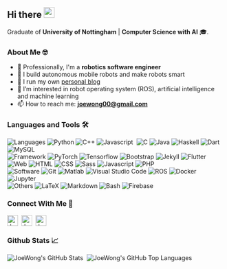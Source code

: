## Hi there <img src="https://media.giphy.com/media/hvRJCLFzcasrR4ia7z/giphy.gif" height="25" width="25" >

Graduate of **University of Nottingham** | **Computer Science with AI** 🎓.

### About Me 🤓

- 💼 Professionally, I'm a **robotics software engineer** 
- 🤖 I build autonomous mobile robots and make robots smart
- 🔭 I run my own [personal blog](https://joewong00.github.io/iwonder/)
- 🌱 I’m interested in robot operating system (ROS), artificial intelligence and machine learning
- 📫 How to reach me: **joewong00@gmail.com**


### Languages and Tools 🛠
![Languages](https://img.shields.io/badge/-Languages:-red?style=plastic)
![Python](https://img.shields.io/badge/-Python-0F2346?style=flat&logo=python&logoColor=3776AB)
![C++](https://img.shields.io/badge/-C++-0F2346?style=flat&logo=cplusplus&logoColor=00599C)
![Javascript](https://img.shields.io/badge/-Javascript-05122A?style=flat&logo=javascript)&nbsp;
![C](https://img.shields.io/badge/-C-0F2346?style=flat&logo=c&logoColor=A8B9CC)
![Java](https://img.shields.io/badge/-Java-0F2346?style=flat&logo=java)
![Haskell](https://img.shields.io/badge/-Haskell-0F2346?style=flat&logo=haskell&logoColor=5D4F85)
![Dart](https://img.shields.io/badge/-Dart-0F2346?style=flat&logo=dart&logoColor=0175C2)
![MySQL](https://img.shields.io/badge/-MySQL-0F2346?style=flat&logo=mysql&logoColor=4479A1)
\
![Framework](https://img.shields.io/badge/-Frameworks:-orange?style=plastic)
![PyTorch](https://img.shields.io/badge/-PyTorch-0F2346?style=flat&logo=pytorch&logoColor=EE4C2C)
![Tensorflow](https://img.shields.io/badge/-Tensorflow-0F2346?style=flat&logo=tensorflow&logoColor=FF6F00)
![Bootstrap](https://img.shields.io/badge/-Bootstrap-0F2346?style=flat&logo=bootstrap&logoColor=#7952B3)
![Jekyll](https://img.shields.io/badge/-Jekyll-0F2346?style=flat&logo=jekyll&logoColor=CC0000)
![Flutter](https://img.shields.io/badge/-Flutter-0F2346?style=flat&logo=flutter&logoColor=02569B)
\
![Web](https://img.shields.io/badge/-Web:-yellow?style=plastic)
![HTML](https://img.shields.io/badge/-HTML-0F2346?style=flat&logo=HTML5)
![CSS](https://img.shields.io/badge/-CSS-0F2346?style=flat&logo=CSS3&logoColor=1572B6)
![Sass](https://img.shields.io/badge/-Sass-0F2346?style=flat&logo=Sass&logoColor=CC6699)
![Javascript](https://img.shields.io/badge/-Javascript-0F2346?style=flat&logo=javascript&logoColor=F7DF1E)
![PHP](https://img.shields.io/badge/-php-0F2346?style=flat&logo=php&logoColor=777BB4)
\
![Software](https://img.shields.io/badge/-Software:-green?style=plastic)
![Git](https://img.shields.io/badge/-Git-0F2346?style=flat&logo=git&logoColor=F05032)
![Matlab](https://img.shields.io/badge/-Matlab-0F2346?style=flat&logo=matlab&logoColor=1572B6)
![Visual Studio Code](https://img.shields.io/badge/-VSCode-0F2346?style=flat&logo=visualstudiocode&logoColor=007ACC)
![ROS](https://img.shields.io/badge/-ROS-0F2346?style=flat&logo=ros&logoColor=22314E)
![Docker](https://img.shields.io/badge/-Docker-0F2346?style=flat&logo=docker&logoColor=2496ED)
![Jupyter](https://img.shields.io/badge/-Jupyter-0F2346?style=flat&logo=jupyter&logoColor=F37626)
\
![Others](https://img.shields.io/badge/-Others:-blue?style=plastic)
![LaTeX](https://img.shields.io/badge/-LaTeX-0F2346?style=flat&logo=latex&logoColor=008080)
![Markdown](https://img.shields.io/badge/-Markdown-0F2346?style=flat&logo=markdown)
![Bash](https://img.shields.io/badge/-Bash-0F2346?style=flat&logo=gnubash&logoColor=4EAA25)
![Firebase](https://img.shields.io/badge/-Firebase-0F2346?style=flat&logo=firebase&logoColor=FFCA28)



### Connect With Me 🤝
<a href="https://www.linkedin.com/in/joe-wong-476b7b205" target="blank"><img align="center"
      src="https://raw.githubusercontent.com/rahuldkjain/github-profile-readme-generator/master/src/images/icons/Social/linked-in-alt.svg"
      alt="Joe Wong" height="25" width="25"/></a>&nbsp;
<a href="https://instagram.com/joewonggg__" target="blank"><img align="center"
    src="https://raw.githubusercontent.com/rahuldkjain/github-profile-readme-generator/master/src/images/icons/Social/instagram.svg"
    alt="Joe Wong" height="25" width="25" /></a>&nbsp;
<a href="mailto:joewong00@gmail.com"><img align="center" src="https://github.com/Thomas-George-T/Thomas-George-T/blob/master/assets/google-gmail.svg" alt="Joe Wong" height="25" width="25" /></a>
    

### Github Stats 📈
![JoeWong's GitHub Stats](https://github-readme-stats.vercel.app/api?username=joewong00&show_icons=true&hide_title=true&hide_rank=true&count_private=true&theme=algolia) ‎‎ 
![JoeWong's GitHub Top Languages](https://github-readme-stats.vercel.app/api/top-langs/?username=joewong00&layout=compact&hide=jupyter%20notebook&theme=algolia)



